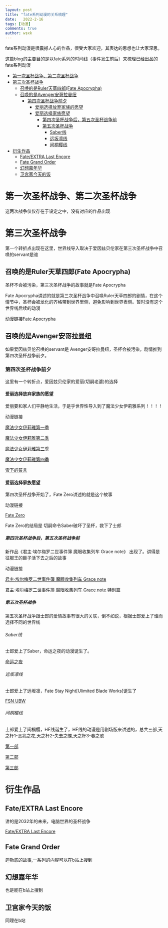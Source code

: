 ```yaml
---
layout: post
title: "fate系列动漫的关系梳理"
date:   2022-2-16
tags: [动漫]
comments: true
author: wsxk
---
```


fate系列动漫是很震撼人心的作品，很受大家欢迎，其表达的思想也让大家深思。

这篇blog的主要目的是以fate系列的时间线（事件发生前后）来梳理已经出品的fate系列动漫


- [第一次圣杯战争、第二次圣杯战争](#第一次圣杯战争第二次圣杯战争)
- [第三次圣杯战争](#第三次圣杯战争)
  - [召唤的是Ruler天草四郎(Fate Apocrypha)](#召唤的是ruler天草四郎fate-apocrypha)
  - [召唤的是Avenger安哥拉曼纽](#召唤的是avenger安哥拉曼纽)
    - [第四次圣杯战争前夕](#第四次圣杯战争前夕)
      - [爱丽选择放弃家族的愿望](#爱丽选择放弃家族的愿望)
      - [爱丽选择家族愿望](#爱丽选择家族愿望)
        - [第四次圣杯战争后，第五次圣杯战争前](#第四次圣杯战争后第五次圣杯战争前)
        - [第五次圣杯战争](#第五次圣杯战争)
          - [Saber线](#saber线)
          - [远坂凛线](#远坂凛线)
          - [间桐樱线](#间桐樱线)
- [衍生作品](#衍生作品)
  - [Fate/EXTRA Last Encore](#fateextra-last-encore)
  - [Fate Grand Order](#fate-grand-order)
  - [幻想嘉年华](#幻想嘉年华)
  - [卫宫家今天的饭](#卫宫家今天的饭)


# 第一次圣杯战争、第二次圣杯战争
这两次战争仅仅存在于设定之中，没有对应的作品出现

# 第三次圣杯战争
第一个转折点出现在这里，世界线导入取决于爱因兹贝伦家在第三次圣杯战争中召唤的servant是谁

## 召唤的是Ruler天草四郎(Fate Apocrypha)
圣杯不会被污染，第三次圣杯战争的故事就是Fate Apocrypha

Fate Apocrypha讲述的就是第三次圣杯战争中召唤Ruler天草四郎的剧情，在这个情节中，圣杯会被龙化的齐格带到世界里侧，避免影响到世界表侧。暂时没有这个世界线后续的动漫

动漫链接[Fate Apocrypha](https://www.bilibili.com/bangumi/play/ss6301)

## 召唤的是Avenger安哥拉曼纽
如果爱因兹贝伦召唤的servant是 Avenger安哥拉曼纽，圣杯会被污染。剧情推到第四次圣杯战争前夕。

### 第四次圣杯战争前夕
这里有一个转折点，爱因兹贝伦家的爱丽(切嗣老婆)的选择

#### 爱丽选择放弃家族的愿望
爱丽要和家人们平静地生活，于是乎世界性导入到了魔法少女伊莉雅系列！！！！

动漫链接

[魔法少女伊莉雅第一季](http://dilidili6.com/acg/3247/)

[魔法少女伊莉雅第二季](http://dilidili6.com/acg/2771/)

[魔法少女伊莉雅第三季](http://dilidili6.com/acg/2641/)

[魔法少女伊莉雅第四季](http://dilidili6.com/acg/3124/)

[雪下的誓言](http://dilidili6.com/mov/19946/)

#### 爱丽选择家族愿望
第四次圣杯战争开始了，Fate Zero讲述的就是这个故事

动漫链接

[Fate Zero](https://www.bilibili.com/bangumi/play/ss1650)


Fate Zero的结局是 切嗣命令Saber破坏了圣杯，救下了士郎

##### 第四次圣杯战争后，第五次圣杯战争前
新作品《君主·埃尔梅罗二世事件簿 魔眼收集列车 Grace note》
出现了。讲得是征服王的臣子活下去之后的故事

动漫链接

[君主·埃尔梅罗二世事件簿 魔眼收集列车 Grace note](https://www.bilibili.com/bangumi/play/ss26363/)

[君主·埃尔梅罗二世事件簿 魔眼收集列车 Grace note 特别篇](http://dilidili6.com/acg/69947/)

##### 第五次圣杯战争
第五次圣杯战争跟士郎的爱情故事有很大的关联，倒不如说，根据士郎爱上了谁而选择不同的世界线

###### Saber线
士郎爱上了Saber，命运之夜的动漫诞生了。

[命运之夜](https://www.bilibili.com/bangumi/play/ss25210/)

###### 远坂凛线
士郎爱上了远坂凛，Fate Stay Night[Ulimited Blade Works]诞生了

[FSN UBW](https://www.bilibili.com/bangumi/play/ss1586/)

###### 间桐樱线
士郎爱上了间桐樱，HF线诞生了，HF线的动漫是用剧场版来讲述的，总共三部,天之杯1-恶兆之花,天之杯2-失去之蝶,天之杯3-春之歌

[第一部](http://dilidili6.com/mov/36735/)

[第二部](http://dilidili6.com/mov/35619/)

[第三部](http://sbdm6.com/mov/49399/)



# 衍生作品

## Fate/EXTRA Last Encore
讲的是2032年的未来，电脑世界的圣杯战争

[Fate/EXTRA Last Encore](https://www.bilibili.com/bangumi/play/ss21464/)

## Fate Grand Order
迦勒底的故事,一系列的内容可以在b站上搜到

## 幻想嘉年华
也是能在b站上搜到

## 卫宫家今天的饭
同理在b站


